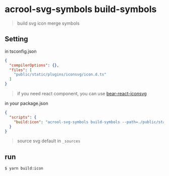 # acrool-svg-symbols build-symbols

> build svg icon merge symbols


## Setting 

in tsconfig.json
```json
{
  "compilerOptions": {},
  "files": [
    "public/static/plugins/iconsvg/icon.d.ts"
  ]
}
```

> if you need react component, you can use [bear-react-iconsvg](https://github.com/imagine10255/bear-react-iconsvg)

in your package.json
```json
{
  "scripts": {
    "build:icon": "acrool-svg-symbols build-symbols --path=./public/static/plugins/iconsvg"
  }
}
```

> source svg default in `_sources`

## run

```bash
$ yarn build:icon
```
